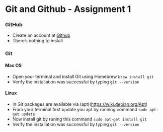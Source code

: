 # Git and Github - Assignment 1

### GitHub
* Create an account at [Github](https://github.com/)
* There’s nothing to install

### Git
#### Mac OS
* Open your terminal and install Git using Homebrew
  `brew install git`
* Verify the installation was successful by typing
  `
  git --version
  `
#### Linux
* In Git packages are available via (apt)(https://wiki.debian.org/Apt)
* From your terminal first update you apt by running command
  `
  sudo apt-get update
  `
* Now install git by runing this command
  `
  sudo apt-get install git
  `
* Verify the installation was successful by typing
  `
  git --version
  `
